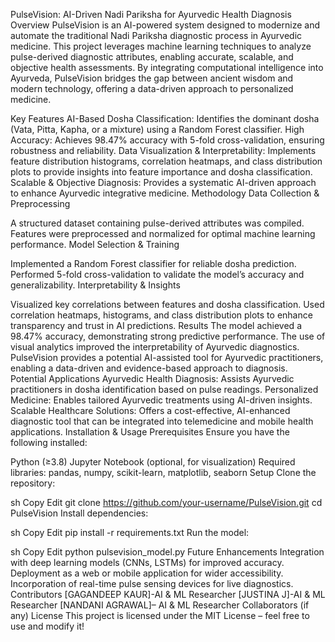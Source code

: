 PulseVision: AI-Driven Nadi Pariksha for Ayurvedic Health Diagnosis
Overview
PulseVision is an AI-powered system designed to modernize and automate the traditional Nadi Pariksha diagnostic process in Ayurvedic medicine. This project leverages machine learning techniques to analyze pulse-derived diagnostic attributes, enabling accurate, scalable, and objective health assessments. By integrating computational intelligence into Ayurveda, PulseVision bridges the gap between ancient wisdom and modern technology, offering a data-driven approach to personalized medicine.

Key Features
AI-Based Dosha Classification: Identifies the dominant dosha (Vata, Pitta, Kapha, or a mixture) using a Random Forest classifier.
High Accuracy: Achieves 98.47% accuracy with 5-fold cross-validation, ensuring robustness and reliability.
Data Visualization & Interpretability: Implements feature distribution histograms, correlation heatmaps, and class distribution plots to provide insights into feature importance and dosha classification.
Scalable & Objective Diagnosis: Provides a systematic AI-driven approach to enhance Ayurvedic integrative medicine.
Methodology
Data Collection & Preprocessing

A structured dataset containing pulse-derived attributes was compiled.
Features were preprocessed and normalized for optimal machine learning performance.
Model Selection & Training

Implemented a Random Forest classifier for reliable dosha prediction.
Performed 5-fold cross-validation to validate the model’s accuracy and generalizability.
Interpretability & Insights

Visualized key correlations between features and dosha classification.
Used correlation heatmaps, histograms, and class distribution plots to enhance transparency and trust in AI predictions.
Results
The model achieved a 98.47% accuracy, demonstrating strong predictive performance.
The use of visual analytics improved the interpretability of Ayurvedic diagnostics.
PulseVision provides a potential AI-assisted tool for Ayurvedic practitioners, enabling a data-driven and evidence-based approach to diagnosis.
Potential Applications
Ayurvedic Health Diagnosis: Assists Ayurvedic practitioners in dosha identification based on pulse readings.
Personalized Medicine: Enables tailored Ayurvedic treatments using AI-driven insights.
Scalable Healthcare Solutions: Offers a cost-effective, AI-enhanced diagnostic tool that can be integrated into telemedicine and mobile health applications.
Installation & Usage
Prerequisites
Ensure you have the following installed:

Python (≥3.8)
Jupyter Notebook (optional, for visualization)
Required libraries: pandas, numpy, scikit-learn, matplotlib, seaborn
Setup
Clone the repository:

sh
Copy
Edit
git clone https://github.com/your-username/PulseVision.git
cd PulseVision
Install dependencies:

sh
Copy
Edit
pip install -r requirements.txt
Run the model:

sh
Copy
Edit
python pulsevision_model.py
Future Enhancements
Integration with deep learning models (CNNs, LSTMs) for improved accuracy.
Deployment as a web or mobile application for wider accessibility.
Incorporation of real-time pulse sensing devices for live diagnostics.
Contributors
[GAGANDEEP KAUR]-AI & ML Researcher
[JUSTINA J]-AI & ML Researcher
[NANDANI AGRAWAL]– AI & ML Researcher
Collaborators (if any)
License
This project is licensed under the MIT License – feel free to use and modify it!


